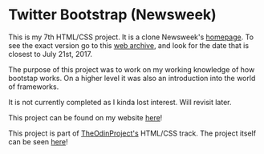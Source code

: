 # Twitter Bootstrap (Newsweek)
This is my 7th HTML/CSS project. It is a clone Newsweek's [homepage](http://www.newsweek.com/).
To see the exact version go to this [web archive](http://web.archive.org/), and look for the date that is closest to July 21st, 2017.

The purpose of this project was to work on my working knowledge of how bootstap works. On a higher level it was also an introduction
into the world of frameworks.

It is not currently completed as I kinda lost interest. Will revisit later.

This project can be found on my website [here](http://joshuawootonn.com/newsweek-bootstrap/)!

This project is part of [TheOdinProject's](http://www.theodinproject.com) HTML/CSS track.
The project itself can be seen [here](https://www.theodinproject.com/courses/html5-and-css3/lessons/using-bootstrap?ref=lc-pb)!
